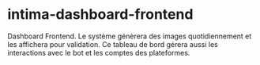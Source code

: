 # intima-dashboard-frontend
 Dashboard Frontend. Le système génèrera des images quotidiennement et les affichera pour validation. Ce tableau de bord gérera aussi les interactions avec le bot et les comptes des plateformes.
